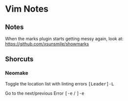 Vim Notes
=========

## Notes

When the marks plugin starts getting messy again, look at:
https://github.com/xsunsmile/showmarks

## Shorcuts

### Neomake

Toggle the location list with linting errors
<kbd>[Leader]-L</kbd>

Go to the next/previous Error
<kbd>[-e</kbd> / <kbd>]-e</kbd>
